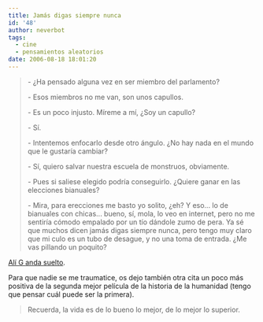 ```yaml
---
title: Jamás digas siempre nunca
id: '48'
author: neverbot
tags:
  - cine
  - pensamientos aleatorios
date: 2006-08-18 18:01:20
---
```


> \- ¿Ha pensado alguna vez en ser miembro del parlamento?
>
> \- Esos miembros no me van, son unos capullos.
>
> \- Es un poco injusto. Míreme a mí, ¿Soy un capullo?
>
> \- Sí.
>
> \- Intentemos enfocarlo desde otro ángulo. ¿No hay nada en el mundo que le gustaría cambiar?
>
> \- Sí, quiero salvar nuestra escuela de monstruos, obviamente.
>
> \- Pues si saliese elegido podría conseguirlo. ¿Quiere ganar en las elecciones bianuales?
>
> \- Mira, para erecciones me basto yo solito, ¿eh? Y eso... lo de bianuales con chicas... bueno, sí, mola, lo veo en internet, pero no me sentiría cómodo empalado por un tío dándole zumo de pera. Ya sé que muchos dicen jamás digas siempre nunca, pero tengo muy claro que mi culo es un tubo de desague, y no una toma de entrada. ¿Me vas pillando un poquito?

[Alí G anda suelto](http://www.imdb.com/title/tt0284837/).

Para que nadie se me traumatice, os dejo también otra cita un poco más positiva de la segunda mejor película de la historia de la humanidad (tengo que pensar cuál puede ser la primera).

> Recuerda, la vida es de lo bueno lo mejor, de lo mejor lo superior.
